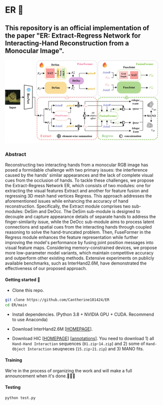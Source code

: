 # ER 🚩
## This repository is an official implementation of the paper  "ER: Extract-Regress Network for Interacting-Hand Reconstruction from a Monocular Image".
![](three.jpg)
### Abstract
Reconstructing two interacting hands from a monocular RGB image has posed a formidable challenge with two primary issues:
the interference caused by the hands' similar appearances and the lack of complete visual cues from the occlusion of hands.
To tackle these challenges, we propose the Extract-Regress Network ER, which consists of two modules: one for extracting the visual features Extract 
and another for feature fusion and regressing 3D mesh hand vertices Regress. This approach addresses the aforementioned issues
while enhancing the accuracy of hand reconstruction. 
Specifically, the Extract module comprises two sub-modules: DeSim and DeOcc. 
The DeSim sub-module is designed to decouple and capture appearance details of separate hands to address the finger-similarity issue, 
while the DeOcc sub-module aims to process latent connections and spatial cues from the interacting hands through coupled 
reasoning to solve the hand-truncated problem. Then, FuseFormer in the Regress module enhances the feature representation while 
further improving the model's performance by fusing joint position messages into visual feature maps. Considering memory-constrained devices, 
we propose more low-parameter model variants, which maintain competitive accuracy and outperform other existing methods.
Extensive experiments on publicly available benchmarks, such as InterHand2.6M, have demonstrated the effectiveness of our proposed approach.

#### Getting started 🥰 

- Clone this repo.
```bash
git clone https://github.com/Cantherine101424/ER
cd ER/main
```

- Install dependencies. (Python 3.8 + NVIDIA GPU + CUDA. Recommend to use Anaconda)

- Download InterHand2.6M [[HOMEPAGE](https://mks0601.github.io/InterHand2.6M/)]. 

- Download HIC [[HOMEPAGE](https://files.is.tue.mpg.de/dtzionas/Hand-Object-Capture/)] [[annotations](https://drive.google.com/file/d/1oqquzJ7DY728M8zQoCYvvuZEBh8L8zkQ/view?usp=share_link)]. You need to download 1) all `Hand-Hand Interaction` sequences (`01.zip`-`14.zip`) and 2) some of `Hand-Object Interaction` seuqneces (`15.zip`-`21.zip`) and 3) MANO fits.
#### Training
We're in the process of organizing the work and will make a full announcement when it's done.🚀🚀🚀

#### Testing
```bash
python test.py
```
